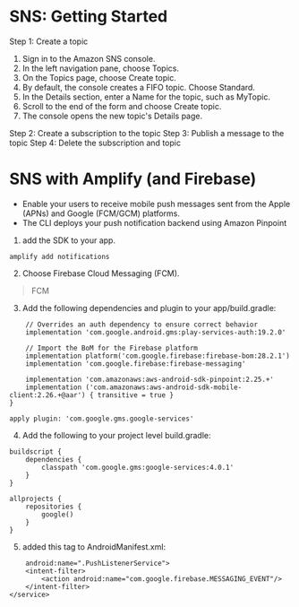 # SNS: Getting Started
Step 1: Create a topic
1. Sign in to the Amazon SNS console.
2. In the left navigation pane, choose Topics.
3. On the Topics page, choose Create topic.
4. By default, the console creates a FIFO topic. Choose Standard.
5. In the Details section, enter a Name for the topic, such as MyTopic.
6. Scroll to the end of the form and choose Create topic.
7. The console opens the new topic's Details page.

Step 2: Create a subscription to the topic
Step 3: Publish a message to the topic
Step 4: Delete the subscription and topic
# SNS with Amplify (and Firebase)
* Enable your users to receive mobile push messages sent from the Apple (APNs) and Google (FCM/GCM) platforms.
* The CLI deploys your push notification backend using Amazon Pinpoint
1.  add the SDK to your app.

```cd ./YOUR_PROJECT_FOLDER
amplify add notifications
```

2. Choose Firebase Cloud Messaging (FCM).
> FCM
3. Add the following dependencies and plugin to your app/build.gradle:

```dependencies {
    // Overrides an auth dependency to ensure correct behavior
    implementation 'com.google.android.gms:play-services-auth:19.2.0'

    // Import the BoM for the Firebase platform
    implementation platform('com.google.firebase:firebase-bom:28.2.1')
    implementation 'com.google.firebase:firebase-messaging'

    implementation 'com.amazonaws:aws-android-sdk-pinpoint:2.25.+'
    implementation ('com.amazonaws:aws-android-sdk-mobile-client:2.26.+@aar') { transitive = true }
}

apply plugin: 'com.google.gms.google-services'
```

4. Add the following to your project level build.gradle:

```
buildscript {
    dependencies {
        classpath 'com.google.gms:google-services:4.0.1'
    }
}

allprojects {
    repositories {
        google()
    }
}
```
5. added this tag to AndroidManifest.xml:

```<service
    android:name=".PushListenerService">
    <intent-filter>
        <action android:name="com.google.firebase.MESSAGING_EVENT"/>
    </intent-filter>
</service>
```
